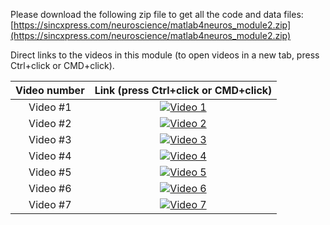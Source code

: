 Please download the following zip file to get all the code and data files:
[https://sincxpress.com/neuroscience/matlab4neuros_module2.zip](https://sincxpress.com/neuroscience/matlab4neuros_module2.zip)


Direct links to the videos in this module (to open videos in a new tab, press Ctrl+click or CMD+click).

| Video number | Link (press Ctrl+click or CMD+click) |
| :-----:      | :---: |
| Video #1 | [![Video 1](https://img.youtube.com/vi/J4bLplHyMAQ/hqdefault.jpg)](https://www.youtube.com/embed/J4bLplHyMAQ) |
| Video #2 | [![Video 2](https://img.youtube.com/vi/oWzk4O2_Be4/hqdefault.jpg)](https://www.youtube.com/embed/oWzk4O2_Be4) |
| Video #3 | [![Video 3](https://img.youtube.com/vi/mGudmVJQrLg/hqdefault.jpg)](https://www.youtube.com/embed/mGudmVJQrLg) |
| Video #4 | [![Video 4](https://img.youtube.com/vi/ShM_17LtGX8/hqdefault.jpg)](https://www.youtube.com/embed/ShM_17LtGX8) |
| Video #5 | [![Video 5](https://img.youtube.com/vi/KhVDsIfUV1M/hqdefault.jpg)](https://www.youtube.com/embed/KhVDsIfUV1M) |
| Video #6 | [![Video 6](https://img.youtube.com/vi/nld5KFIG_EU/hqdefault.jpg)](https://www.youtube.com/embed/nld5KFIG_EU) |
| Video #7 | [![Video 7](https://img.youtube.com/vi/diVa6pWeC2A/hqdefault.jpg)](https://www.youtube.com/embed/diVa6pWeC2A) |

